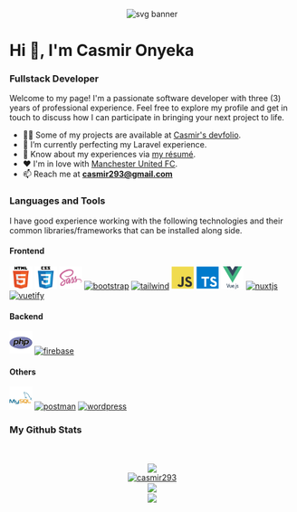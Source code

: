 <p align="center">
<img src="https://i.postimg.cc/6QvjWFtt/IMG-4578-2.avif" alt='svg banner' width=100% height=10%/> 
</p>

<h1 align=""> Hi 👋, I'm Casmir Onyeka </h1>
<h3 align="">Fullstack Developer</h3>

Welcome to my page! I'm a passionate software developer with three (3) years of professional experience. Feel free to explore my profile and get in touch to discuss how I can participate in bringing your next project to life.

- 👨‍💻 Some of my projects are available at [Casmir's devfolio](https://www.casmir.dev/).
- 🌱 I’m currently perfecting my Laravel experience.
- 📄 Know about my experiences via [my résumé](https://drive.google.com/file/d/1llcpu3NqoCcJ-X_y2f9jtRuu7n0yv8-E/view).
- ❤️ I'm in love with [Manchester United FC](https://www.manutd.com).
- 📫 Reach me at **casmir293@gmail.com** 

### Languages and Tools 
I have good experience working with the following technologies and their common libraries/frameworks that can be installed along side.
#### Frontend
  <a href="https://www.w3.org/html/" target="_blank" rel="noreferrer"><img
        src="https://raw.githubusercontent.com/devicons/devicon/master/icons/html5/html5-original-wordmark.svg"
        alt="html5" width="40" height="40" /></a> <a href="https://www.w3schools.com/css/" target="_blank" rel="noreferrer"><img
        src="https://raw.githubusercontent.com/devicons/devicon/master/icons/css3/css3-original-wordmark.svg" alt="css3"
        width="40" height="40" /></a> <a href="https://sass-lang.com" target="_blank" rel="noreferrer"><img
        src="https://raw.githubusercontent.com/devicons/devicon/master/icons/sass/sass-original.svg" alt="sass"
        width="40" height="40" /></a> <a href="https://getbootstrap.com" target="_blank" rel="noreferrer"><img
        src="https://en.vetores.org/d/bootstrap.svg"
        alt="bootstrap" width="40" height="40" /></a> <a href="https://tailwindcss.com/" target="_blank" rel="noreferrer"><img
        src="https://www.vectorlogo.zone/logos/tailwindcss/tailwindcss-icon.svg" alt="tailwind" width="40"
        height="40" /></a> <a href="https://developer.mozilla.org/en-US/docs/Web/JavaScript" target="_blank" rel="noreferrer"><img
        src="https://raw.githubusercontent.com/devicons/devicon/master/icons/javascript/javascript-original.svg"
        alt="javascript" width="40" height="40" /></a> <a href="https://www.typescriptlang.org/" target="_blank" rel="noreferrer"><img
        src="https://raw.githubusercontent.com/devicons/devicon/master/icons/typescript/typescript-original.svg"
        alt="typescript" width="40" height="40" /></a> <a href="https://vuejs.org/" target="_blank" rel="noreferrer"><img 
        src="https://raw.githubusercontent.com/devicons/devicon/master/icons/vuejs/vuejs-original-wordmark.svg"
        alt="vuejs" width="40" height="40" /></a> <a href="https://nuxtjs.org/" target="_blank" rel="noreferrer"><img
        src="https://www.vectorlogo.zone/logos/nuxtjs/nuxtjs-icon.svg" alt="nuxtjs" width="40" height="40" /></a> <a href="https://vuetifyjs.com/en" target="_blank" rel="noreferrer"><img
        src="https://raw.githubusercontent.com/pheralb/svgl/main/static/library/vuetify.svg" alt="vuetify" width="40" height="40" /></a>

#### Backend
  <a href="https://www.php.net" target="_blank" rel="noreferrer"><img
        src="https://raw.githubusercontent.com/devicons/devicon/master/icons/php/php-original.svg" alt="php" width="40"
        height="40" /></a> <a href="https://firebase.google.com/" target="_blank" rel="noreferrer"> <img
        src="https://www.vectorlogo.zone/logos/firebase/firebase-icon.svg" alt="firebase" width="40" height="40" /></a>

#### Others
  <a href="https://www.mysql.com/" target="_blank" rel="noreferrer"><img
        src="https://raw.githubusercontent.com/devicons/devicon/master/icons/mysql/mysql-original-wordmark.svg"
        alt="mysql" width="40" height="40" /></a> <a href="https://postman.com" target="_blank" rel="noreferrer"><img
        src="https://www.vectorlogo.zone/logos/getpostman/getpostman-icon.svg" alt="postman" width="40" height="40" /></a> <a href="https://wordpress.org/" target="_blank" rel="noreferrer"><img       src="https://www.logo.wine/a/logo/WordPress.com/WordPress.com-Logo.wine.svg" alt="wordpress" width="40" height="40"/></a>

### My Github Stats
<br>
<p align="center">
<img align="center" src="https://github-readme-stats.vercel.app/api/top-langs?username=casmir293&theme=dark&show_icons=true&locale=en&layout=compact"/>  <br>
<a align="center" href="https://github.com/ryo-ma/github-profile-trophy"><img src="https://github-profile-trophy.vercel.app/?username=casmir293&theme=discord&row=2&column=4" alt="casmir293" /></a> <br>
<img align="center" src="https://github-readme-stats.vercel.app/api?username=casmir293&theme=dark&show_icons=true&locale=en" /> <br>
<img align="center" src="https://github-readme-streak-stats.herokuapp.com/?user=casmir293&theme=dark" /> <br><br>
</p>
